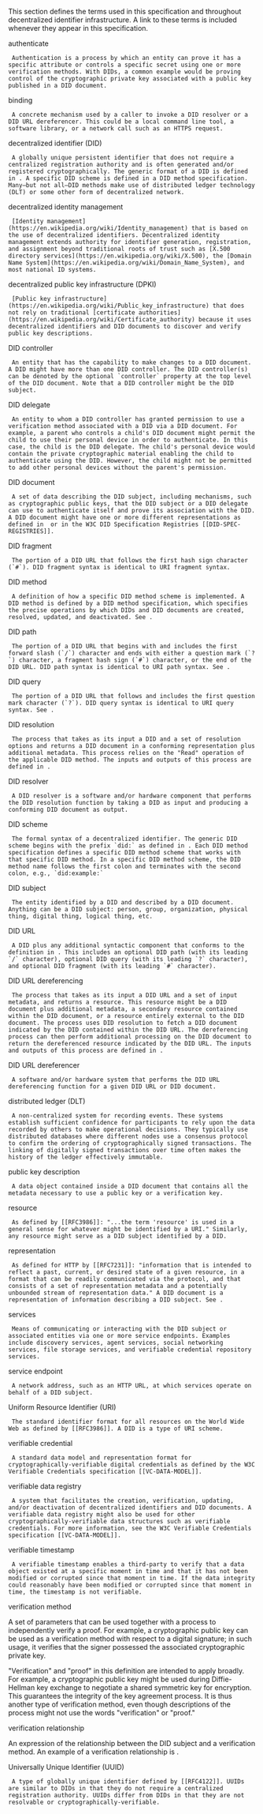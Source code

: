 This section defines the terms used in this specification and throughout
decentralized identifier infrastructure. A link to these terms is included
whenever they appear in this specification.

authenticate

     Authentication is a process by which an entity can prove it has a specific attribute or controls a specific secret using one or more verification methods. With DIDs, a common example would be proving control of the cryptographic private key associated with a public key published in a DID document. 
binding

     A concrete mechanism used by a caller to invoke a DID resolver or a DID URL dereferencer. This could be a local command line tool, a software library, or a network call such as an HTTPS request. 
decentralized identifier (DID)

     A globally unique persistent identifier that does not require a centralized registration authority and is often generated and/or registered cryptographically. The generic format of a DID is defined in . A specific DID scheme is defined in a DID method specification. Many—but not all—DID methods make use of distributed ledger technology (DLT) or some other form of decentralized network. 
decentralized identity management

     [Identity management](https://en.wikipedia.org/wiki/Identity_management) that is based on the use of decentralized identifiers. Decentralized identity management extends authority for identifier generation, registration, and assignment beyond traditional roots of trust such as [X.500 directory services](https://en.wikipedia.org/wiki/X.500), the [Domain Name System](https://en.wikipedia.org/wiki/Domain_Name_System), and most national ID systems. 
decentralized public key infrastructure (DPKI)

     [Public key infrastructure](https://en.wikipedia.org/wiki/Public_key_infrastructure) that does not rely on traditional [certificate authorities](https://en.wikipedia.org/wiki/Certificate_authority) because it uses decentralized identifiers and DID documents to discover and verify public key descriptions. 
DID controller

     An entity that has the capability to make changes to a DID document. A DID might have more than one DID controller. The DID controller(s) can be denoted by the optional `controller` property at the top level of the DID document. Note that a DID controller might be the DID subject. 
DID delegate

     An entity to whom a DID controller has granted permission to use a verification method associated with a DID via a DID document. For example, a parent who controls a child's DID document might permit the child to use their personal device in order to authenticate. In this case, the child is the DID delegate. The child's personal device would contain the private cryptographic material enabling the child to authenticate using the DID. However, the child might not be permitted to add other personal devices without the parent's permission. 
DID document

     A set of data describing the DID subject, including mechanisms, such as cryptographic public keys, that the DID subject or a DID delegate can use to authenticate itself and prove its association with the DID. A DID document might have one or more different representations as defined in  or in the W3C DID Specification Registries [[DID-SPEC-REGISTRIES]]. 
DID fragment

     The portion of a DID URL that follows the first hash sign character (`#`). DID fragment syntax is identical to URI fragment syntax. 
DID method

     A definition of how a specific DID method scheme is implemented. A DID method is defined by a DID method specification, which specifies the precise operations by which DIDs and DID documents are created, resolved, updated, and deactivated. See . 
DID path

     The portion of a DID URL that begins with and includes the first forward slash (`/`) character and ends with either a question mark (`?`) character, a fragment hash sign (`#`) character, or the end of the DID URL. DID path syntax is identical to URI path syntax. See . 
DID query

     The portion of a DID URL that follows and includes the first question mark character (`?`). DID query syntax is identical to URI query syntax. See . 
DID resolution

     The process that takes as its input a DID and a set of resolution options and returns a DID document in a conforming representation plus additional metadata. This process relies on the "Read" operation of the applicable DID method. The inputs and outputs of this process are defined in . 
DID resolver

     A DID resolver is a software and/or hardware component that performs the DID resolution function by taking a DID as input and producing a conforming DID document as output. 
DID scheme

     The formal syntax of a decentralized identifier. The generic DID scheme begins with the prefix `did:` as defined in . Each DID method specification defines a specific DID method scheme that works with that specific DID method. In a specific DID method scheme, the DID method name follows the first colon and terminates with the second colon, e.g., `did:example:`
DID subject

     The entity identified by a DID and described by a DID document. Anything can be a DID subject: person, group, organization, physical thing, digital thing, logical thing, etc. 
DID URL

     A DID plus any additional syntactic component that conforms to the definition in . This includes an optional DID path (with its leading `/` character), optional DID query (with its leading `?` character), and optional DID fragment (with its leading `#` character). 
DID URL dereferencing

     The process that takes as its input a DID URL and a set of input metadata, and returns a resource. This resource might be a DID document plus additional metadata, a secondary resource contained within the DID document, or a resource entirely external to the DID document. The process uses DID resolution to fetch a DID document indicated by the DID contained within the DID URL. The dereferencing process can then perform additional processing on the DID document to return the dereferenced resource indicated by the DID URL. The inputs and outputs of this process are defined in . 
DID URL dereferencer

     A software and/or hardware system that performs the DID URL dereferencing function for a given DID URL or DID document. 
distributed ledger (DLT)

     A non-centralized system for recording events. These systems establish sufficient confidence for participants to rely upon the data recorded by others to make operational decisions. They typically use distributed databases where different nodes use a consensus protocol to confirm the ordering of cryptographically signed transactions. The linking of digitally signed transactions over time often makes the history of the ledger effectively immutable. 
public key description

     A data object contained inside a DID document that contains all the metadata necessary to use a public key or a verification key. 
resource

     As defined by [[RFC3986]]: "...the term 'resource' is used in a general sense for whatever might be identified by a URI." Similarly, any resource might serve as a DID subject identified by a DID. 
representation

     As defined for HTTP by [[RFC7231]]: "information that is intended to reflect a past, current, or desired state of a given resource, in a format that can be readily communicated via the protocol, and that consists of a set of representation metadata and a potentially unbounded stream of representation data." A DID document is a representation of information describing a DID subject. See . 
services

     Means of communicating or interacting with the DID subject or associated entities via one or more service endpoints. Examples include discovery services, agent services, social networking services, file storage services, and verifiable credential repository services. 
service endpoint

     A network address, such as an HTTP URL, at which services operate on behalf of a DID subject. 
Uniform Resource Identifier (URI)

     The standard identifier format for all resources on the World Wide Web as defined by [[RFC3986]]. A DID is a type of URI scheme. 
verifiable credential

     A standard data model and representation format for cryptographically-verifiable digital credentials as defined by the W3C Verifiable Credentials specification [[VC-DATA-MODEL]]. 
verifiable data registry

     A system that facilitates the creation, verification, updating, and/or deactivation of decentralized identifiers and DID documents. A verifiable data registry might also be used for other cryptographically-verifiable data structures such as verifiable credentials. For more information, see the W3C Verifiable Credentials specification [[VC-DATA-MODEL]]. 
verifiable timestamp

     A verifiable timestamp enables a third-party to verify that a data object existed at a specific moment in time and that it has not been modified or corrupted since that moment in time. If the data integrity could reasonably have been modified or corrupted since that moment in time, the timestamp is not verifiable. 
verification method

    

A set of parameters that can be used together with a process to independently
verify a proof. For example, a cryptographic public key can be used as a
verification method with respect to a digital signature; in such usage, it
verifies that the signer possessed the associated cryptographic private key.

"Verification" and "proof" in this definition are intended to apply broadly.
For example, a cryptographic public key might be used during Diffie-Hellman
key exchange to negotiate a shared symmetric key for encryption. This
guarantees the integrity of the key agreement process. It is thus another type
of verification method, even though descriptions of the process might not use
the words "verification" or "proof."

verification relationship

    

An expression of the relationship between the DID subject and a verification
method. An example of a verification relationship is .

Universally Unique Identifier (UUID)

     A type of globally unique identifier defined by [[RFC4122]]. UUIDs are similar to DIDs in that they do not require a centralized registration authority. UUIDs differ from DIDs in that they are not resolvable or cryptographically-verifiable. 

